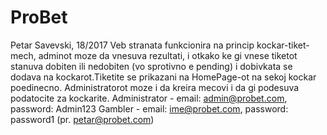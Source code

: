 # ProBet
Petar Savevski, 18/2017
Veb stranata funkcionira na princip kockar-tiket-mech, adminot moze da vnesuva rezultati, i otkako ke gi vnese tiketot stanuva
dobiten ili nedobiten (vo sprotivno e pending) i dobivkata se dodava na kockarot.Tiketite se prikazani na HomePage-ot na sekoj kockar poedinecno.
Administratorot moze i da kreira mecovi i da gi podesuva podatocite za kockarite.
Administrator - email: admin@probet.com, password: Admin123
Gambler - email: ime@probet.com, password: password1 (pr. petar@probet.com)
